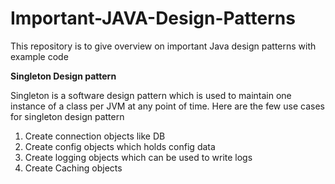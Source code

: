 # Important-JAVA-Design-Patterns
This repository is to give overview on important Java design patterns with example code

<b>Singleton Design pattern</b></br>

Singleton is a software design pattern which is used to maintain one instance of a class per JVM at any point of time. 
Here are the few use cases for singleton design pattern
1. Create connection objects like DB
2. Create config objects which holds config data
3. Create logging objects which can be used to write logs
4. Create Caching objects

